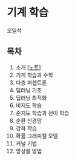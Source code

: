 # 기계 학습

오일석

## 목차

1. 소개 [[노트](https://1drv.ms/p/s!AllPqyV9kKUrj3OUglopZnllyudy)]
2. 기계 학습과 수학
3. 다층 퍼셉트론
4. 딥러닝 기초
5. 딥러닝 최적화
6. 비지도 학습
7. 준지도 학습과 전이 학습
8. 순환 신경망
9. 강화 학습
10. 확률 그래피컬 모델
11. 커널 기법
12. 앙상블 방법
